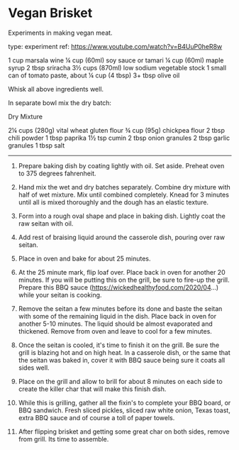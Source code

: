 # Vegan Brisket

Experiments in making vegan meat.


type: experiment
ref: https://www.youtube.com/watch?v=B4UuP0heR8w



1 cup marsala wine
¼ cup (60ml) soy sauce or tamari 
¼ cup (60ml) maple syrup
2 tbsp sriracha
3½ cups (870ml) low sodium vegetable stock
1 small can of tomato paste, about ¼ cup (4 tbsp)
3+ tbsp olive oil

Whisk all above ingredients well.

In separate bowl mix the dry batch:

Dry Mixture

2¼ cups (280g) vital wheat gluten flour
¾ cup (95g) chickpea flour
2 tbsp chili powder
1 tbsp paprika
1½ tsp cumin
2 tbsp onion granules
2 tbsp garlic granules
1 tbsp salt

---

1. Prepare baking dish by coating lightly with oil. Set aside. Preheat oven to 375 degrees fahrenheit.

2. Hand mix the wet and dry batches separately. Combine dry mixture with half of wet mixture.  Mix until combined completely. Knead for 3 minutes until all is mixed thoroughly and the dough has an elastic texture.

3. Form into a rough oval shape and place in baking dish. Lightly coat the raw seitan with oil. 

4. Add rest of braising liquid around the casserole dish, pouring over raw seitan. 

5. Place in oven and bake for about 25 minutes. 

6. At the 25 minute mark, flip loaf over. Place back in oven for another 20 minutes. If you will be putting this on the grill, be sure to fire-up the grill. Prepare this BBQ sauce (https://wickedhealthyfood.com/2020/04...)  while your seitan is cooking. 

7. Remove the seitan a few minutes before its done and baste the seitan with some of the remaining liquid in the dish. Place back in oven for another 5-10 minutes. The liquid should be almost evaporated and thickened. Remove from oven and leave to cool for a few minutes. 

8. Once the seitan is cooled, it's time to finish it on the grill. Be sure the grill is blazing hot and on high heat. In a casserole dish, or the same that the seitan was baked in, cover it with BBQ sauce being sure it coats all sides well. 

9. Place on the grill and allow to brill for about 8 minutes on each side to create the killer char that will make this finish dish. 

10. While this is grilling, gather all the fixin's to complete your BBQ board, or BBQ sandwich. Fresh sliced pickles, sliced raw white onion, Texas toast, extra BBQ sauce and of course a toll of paper towels. 

 11. After flipping brisket and getting some great char on both sides, remove from grill. Its time to assemble. 
